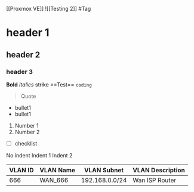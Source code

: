 [[Proxmox VE]]
![[Testing 2]]
#Tag
# header 1
## header 2
### header 3
**Bold**
*Italics*
~~strike~~
==Test==
`coding`
> Quote
- bullet1
- bullet1
1. Number 1
2. Number 2

- [ ] checklist

No indent
	Indent 1
		Indent 2


| VLAN ID | VLAN Name | VLAN Subnet    | VLAN Description |
| ------- | --------- | -------------- | ---------------- |
| 666     | WAN_666   | 192.168.0.0/24 | Wan ISP Router   |



